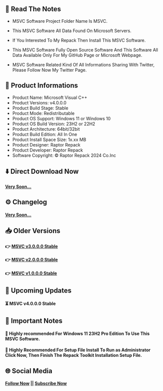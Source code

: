 ## 📝 Read The Notes

- MSVC Software Project Folder Name Is MSVC.

- This MSVC Software All Data Found On Microsoft Servers.

- If You Interested To My Repack Then Install This MSVC Software.

- This MSVC Software Fully Open Source Software And This Software All Data Available Only For My GitHub Page or Microsoft Webpage.

- MSVC Software Related Kind Of All Informations Sharing With Twitter, Please Follow Now My Twitter Page.

## 🧾 Product Informations

- Product Name: Microsoft Visual C++
- Product Versions: v4.0.0.0
- Product Build Stage: Stable
- Product Mode: Redistributable
- Product OS Support: Windows 11 or Windows 10
- Product OS Build Version: 23H2 or 22H2
- Product Architecture: 64bit/32bit
- Product Build Edition: All In One
- Product Install Space Size: 1x.xx MB
- Product Designer: Raptor Repack
- Product Developer: Raptor Repack
- Software Copyright: © Raptor Repack 2024 Co.Inc

## ⬇️ Direct Download Now

#### [Very Soon...](https://GitHub.com/RaptorRepack/MSVC)

## ⚙️ Changelog

#### [Very Soon...](https://github.com/RaptorRepack/MSVC)

## 📥 Older Versions

#### 👉 [MSVC v3.0.0.0 Stable](https://github.com/RaptorRepack/MSVC/releases/tag/v3.0.0)

#### 👉 [MSVC v2.0.0.0 Stable](https://github.com/RaptorRepack/MSVC/releases/tag/v2.0.0)

#### 👉 [MSVC v1.0.0.0 Stable](https://github.com/RaptorRepack/MSVC/releases/tag/v1.0.0)

## 📢 Upcoming Updates

#### ⏳ MSVC v4.0.0.0 Stable

## 📝 Important Notes

#### 🔴 Highly recommended For Windows 11 23H2 Pro Edition To Use This MSVC Software.

#### 🔴 Highly Recommended For Setup File Install To Run as Administrator Click Now, Then Finish The Repack Toolkit Installation Setup File.

## 🌐 Social Media

#### [Follow Now](https://twitter.com/raptorrepack) || [Subscribe Now](https://youtube.com/@RaptorRepack)
